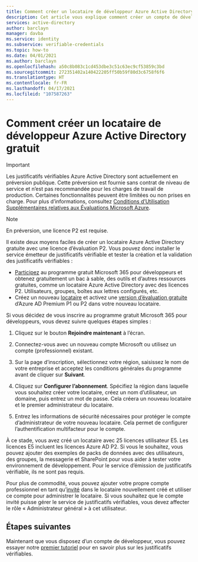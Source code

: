 ```yaml
---
title: Comment créer un locataire de développeur Azure Active Directory gratuit
description: Cet article vous explique comment créer un compte de développeur
services: active-directory
author: barclayn
manager: davba
ms.service: identity
ms.subservice: verifiable-credentials
ms.topic: how-to
ms.date: 04/01/2021
ms.author: barclayn
ms.openlocfilehash: a50c8b083c1cd453dbe3c51c63ec9cf53859c3bd
ms.sourcegitcommit: 272351402a140422205ff50b59f80d3c6758f6f6
ms.translationtype: HT
ms.contentlocale: fr-FR
ms.lasthandoff: 04/17/2021
ms.locfileid: "107587263"
---
```

# <a name="how-to-create-a-free-azure-active-directory-developer-tenant"></a>Comment créer un locataire de développeur Azure Active Directory gratuit

> [!IMPORTANT]
> Les justificatifs vérifiables Azure Active Directory sont actuellement en préversion publique.
> Cette préversion est fournie sans contrat de niveau de service et n’est pas recommandée pour les charges de travail de production. Certaines fonctionnalités peuvent être limitées ou non prises en charge. Pour plus d’informations, consultez [Conditions d’Utilisation Supplémentaires relatives aux Évaluations Microsoft Azure](https://azure.microsoft.com/support/legal/preview-supplemental-terms/).

> [!NOTE]
> En préversion, une licence P2 est requise. 

Il existe deux moyens faciles de créer un locataire Azure Active Directory gratuite avec une licence d’évaluation P2. Vous pouvez donc installer le service émetteur de justificatifs vérifiable et tester la création et la validation des justificatifs vérifiables :

- [Participez](https://aka.ms/o365devprogram) au programme gratuit Microsoft 365 pour développeurs et obtenez gratuitement un bac à sable, des outils et d’autres ressources gratuites, comme un locataire Azure Active Directory avec des licences P2. Utilisateurs, groupes, boîtes aux lettres configurés, etc.
- Créez un nouveau [locataire](https://docs.microsoft.com/azure/active-directory/develop/quickstart-create-new-tenant) et activez une [version d’évaluation gratuite](https://azure.microsoft.com/trial/get-started-active-directory/) d’Azure AD Premium P1 ou P2 dans votre nouveau locataire.

Si vous décidez de vous inscrire au programme gratuit Microsoft 365 pour développeurs, vous devez suivre quelques étapes simples :

1. Cliquez sur le bouton **Rejoindre maintenant** à l’écran.

2. Connectez-vous avec un nouveau compte Microsoft ou utilisez un compte (professionnel) existant.

3. Sur la page d’inscription, sélectionnez votre région, saisissez le nom de votre entreprise et acceptez les conditions générales du programme avant de cliquer sur **Suivant**.

4. Cliquez sur **Configurer l’abonnement**. Spécifiez la région dans laquelle vous souhaitez créer votre locataire, créez un nom d’utilisateur, un domaine, puis entrez un mot de passe. Cela créera un nouveau locataire et le premier administrateur du locataire.

5. Entrez les informations de sécurité nécessaires pour protéger le compte d’administrateur de votre nouveau locataire. Cela permet de configurer l’authentification multifacteur pour le compte.


À ce stade, vous avez créé un locataire avec 25 licences utilisateur E5. Les licences E5 incluent les licences Azure AD P2. Si vous le souhaitez, vous pouvez ajouter des exemples de packs de données avec des utilisateurs, des groupes, la messagerie et SharePoint pour vous aider à tester votre environnement de développement. Pour le service d’émission de justificatifs vérifiable, ils ne sont pas requis.

Pour plus de commodité, vous pouvez ajouter votre propre compte professionnel en tant qu’[invité](/azure/active-directory/external-identities/b2b-quickstart-add-guest-users-portal) dans le locataire nouvellement créé et utiliser ce compte pour administrer le locataire. Si vous souhaitez que le compte invité puisse gérer le service de justificatifs vérifiables, vous devez affecter le rôle « Administrateur général » à cet utilisateur.

## <a name="next-steps"></a>Étapes suivantes

Maintenant que vous disposez d’un compte de développeur, vous pouvez essayer notre [premier tutoriel](get-started-verifiable-credentials.md) pour en savoir plus sur les justificatifs vérifiables.
